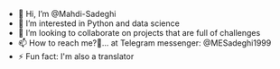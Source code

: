 - 👋 Hi, I’m @Mahdi-Sadeghi
- 👀 I’m interested in Python and data science
- 💞️ I’m looking to collaborate on projects that are full of challenges
- 📫 How to reach me?🤔... at Telegram messenger: @MESadeghi1999
- ⚡ Fun fact: I'm also a translator

<!---
Mahdi-Sadeghi2/Mahdi-Sadeghi2 is a ✨ special ✨ repository because its `README.md` (this file) appears on your GitHub profile.
You can click the Preview link to take a look at your changes.
--->
